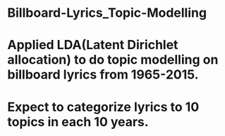 # Billboard-Lyrics_Topic-Modelling
# Applied LDA(Latent Dirichlet allocation) to do topic modelling on billboard lyrics from 1965-2015.
# Expect to categorize lyrics to 10 topics in each 10 years. 

